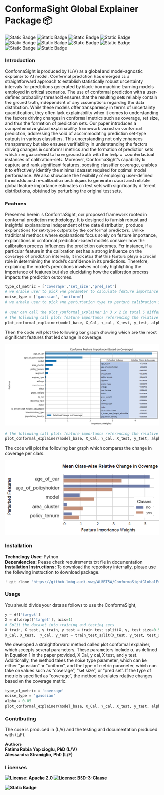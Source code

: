# ConformaSight Global Explainer Package 📦

![Static Badge](https://img.shields.io/badge/concept-XAI-lightblue?style=flat)
![Static Badge](https://img.shields.io/badge/concept-uncertainty-blue?style=flat&logoColor=white&color=C46210)
![Static Badge](https://img.shields.io/badge/task-classification-green?style=flat)
![Static Badge](https://img.shields.io/badge/license-commercial(L%2FV)-gold?style=flat)
![Static Badge](https://img.shields.io/badge/python-package-gold?style=flat&logo=python&logoColor=white&color=blue)
![Static Badge](https://img.shields.io/badge/library-scikit_learn-blue?style=flat&logo=scikit-learn&logoColor=white&color=C46210)
![Static Badge](https://img.shields.io/badge/library-tensorflow-blue?style=flat&logo=tensorflow&logoColor=white&color=C46210)
![Static Badge](https://img.shields.io/badge/jupyter-notebooks-orange?style=flat&logo=jupyter&logoColor=white&color=orange)
![Static Badge](https://img.shields.io/badge/version-v1.0-green?style=flat&logo=github&logoColor=white&color=5533FF)
![Static Badge](https://img.shields.io/badge/documentation-paper-blue?style=flat&logo=github&logoColor=white&color=660055)





### Introduction

ConformaSight is produced by (L/V) as a global and model-agnostic explainer to AI model. Conformal prediction has emerged as a straightforward approach to establish statistically robust uncertainty intervals for predictions generated by black-box machine learning models employed in critical scenarios. The use of conformal prediction with a user-defined probability threshold ensures that the resulting sets reliably contain the ground truth, independent of any assumptions regarding the data distribution. While these models offer transparency in terms of uncertainty quantification, they often lack explainability when it comes to understanding the factors driving changes in conformal metrics such as coverage, set size, and thus the formation of prediction sets. Our paper introduces a comprehensive global explainability framework based on conformal prediction, addressing the void of accommodating prediction set-type outputs in various classifiers. This understanding not only enhances transparency but also ensures verifiability in understanding the factors driving changes in conformal metrics and the formation of prediction sets which are guaranteed to have ground truth with the help of counterfactual instances of calibration-sets. Moreover, ConformaSight’s capability to capture and rank significant features, boosting classifier coverage, enables it to effectively identify the minimal dataset required for optimal model performance. We also showcase the flexibility of employing user-defined thresholds and re-calibration techniques to generate robust and reliable global feature importance estimates on test sets with significantly different distributions, obtained by perturbing the original test sets.


### Features

Presented herein is ConformaSight, our proposed framework rooted in conformal prediction methodology. It is designed to furnish robust and insightful explanations independent of the data distribution, produce explanations for set-type outputs by the conformal predictors. Unlike traditional methods where explanations focus solely on feature importance, explanations in conformal prediction-based models consider how the calibration process influences the prediction outcomes. For instance, if a particular feature in the calibration set has a strong influence on the coverage of prediction intervals, it indicates that this feature plays a crucial role in determining the model’s confidence in its predictions. Therefore, explaining the model’s predictions involves not only highlighting the importance of features but also elucidating how the calibration process impacts the prediction outcomes.

```python
type_of_metric = ['coverage','set_size','pred_set']
# we enable user to pick one parameter to calculate feature importance
noise_type = ['gaussian', 'uniform']
# we anbale user to pick one perturbation type to perturb calibration set

# user can call the plot_conformal_explainer in 3 x 2 in total 6 different combinations.
# the following call plots feature importance referencing the relative change in coverage with gaussian perturbation in calibration set
plot_conformal_explainer(model_base, X_Cal, y_cal, X_test, y_test, alpha, class_labels, type_of_metric[0], noise_type[0]) 
```
Then the code will plot the following bar graph showing which are the most significant features that led change in coverage.

![Example Image 1](images/Over1.PNG)

```python
# the following call plots feature importance referencing the relative change in coverage with gaussian perturbation in calibration set
plot_conformal_explainer(model_base, X_Cal, y_cal, X_test, y_test, alpha, class_labels, type_of_metric[3], noise_type[1]) 
```
The code will plot the following bar graph which compares the change in coverage per class.

![Example Image 1](images/class-wisetop5.PNG)

### Installation

<b> Technology Used: </b> Python <br/>
<b> Dependencies: </b> Please check <ins>requirements.txt</ins> file in documentation. <br/>
<b> Installation Instructions: </b>  To download the repository internally, please use the following instruction to download package.
<br/>

```python
! git clone "https://github.lmbg.audi.vwg/ALMBT5A/ConformaSightGlobalExplainer.git"
```
### Usage

You should divide your data as follows to use the ConformaSight, <br/>

```python
y = df['target']
X = df.drop(['target'], axis=1)
# Split the dataset into training and testing sets
X_train, X_test, y_train, y_test = train_test_split(X, y, test_size=0.5, random_state=42, stratify=y)
X_Cal, X_test,  y_cal, y_test = train_test_split(X_test, y_test, test_size=0.5, random_state=42, stratify=y_test)  
```
We developed a straightforward method called plot conformal explainer, which accepts several parameters. These parameters include α, as defined in Equation 1 in the paper provided, X Cal, y cal, X test, and y test. Additionally, the method takes the noise type parameter, which can be either “gaussian” or “uniform”, and the type of metric parameter, which can take on values such as “coverage”, “set size”, or “pred set”. If the type of metric is specified as “coverage”, the method calculates relative changes based on the coverage metric.

```python
type_of_metric = 'coverage'
noise_type = 'gaussian'
alpha = 0.05
plot_conformal_explainer(model_base, X_Cal, y_cal, X_test, y_test, alpha, class_labels, type_of_metric, noise_type) 
```

### Contributing

The code is produced in (L/V) and the testing and documentation produced with (L/F).

<b>Authors<b/> <br/>
Fatima Rabia Yapicioglu, PhD (L/V) <br/>
Alessandra Stramiglio, PhD (L/F)


### Licenses 

[![License: Apache 2.0](https://img.shields.io/badge/License-Apache%202.0-blue.svg)](https://www.apache.org/licenses/LICENSE-2.0)
[![License: BSD-3-Clause](https://img.shields.io/badge/License-BSD%203--Clause-blue.svg)](https://opensource.org/licenses/BSD-3-Clause)

![Static Badge](https://img.shields.io/badge/License-Commerciale(L%2FV)-gold?color=gold)





